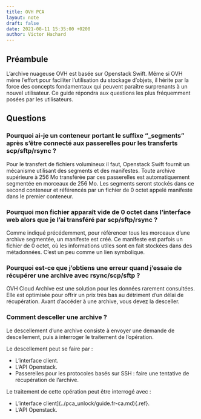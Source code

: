 ```yaml
---
title: OVH PCA
layout: note
draft: false
date: 2021-08-11 15:35:00 +0200
author: Victor Hachard
---
```


## Préambule

L’archive nuageuse OVH est basée sur Openstack Swift. Même si OVH mène l’effort pour faciliter l’utilisation du stockage d’objets, il hérite par la force des concepts fondamentaux qui peuvent paraître surprenants à un nouvel utilisateur. Ce guide répondra aux questions les plus fréquemment posées par les utilisateurs.

## Questions

### Pourquoi ai-je un conteneur portant le suffixe “_segments” après s’être connecté aux passerelles pour les transferts scp/sftp/rsync ?

Pour le transfert de fichiers volumineux il faut, Openstack Swift fournit un mécanisme utilisant des segments et des manifestes. Toute archive supérieure à 256 Mo transférée par ces passerelles est automatiquement segmentée en morceaux de 256 Mo. Les segments seront stockés dans ce second conteneur et référencés par un fichier de 0 octet appelé manifeste dans le premier conteneur.

### Pourquoi mon fichier apparaît vide de 0 octet dans l’interface web alors que je l’ai transféré par scp/sftp/rsync ?

Comme indiqué précédemment, pour référencer tous les morceaux d’une archive segmentée, un manifeste est créé. Ce manifeste est parfois un fichier de 0 octet, où les informations utiles sont en fait stockées dans des métadonnées. C’est un peu comme un lien symbolique.

### Pourquoi est-ce que j’obtiens une erreur quand j’essaie de récupérer une archive avec rsync/scp/sftp ?

OVH Cloud Archive est une solution pour les données rarement consultées. Elle est optimisée pour offrir un prix très bas au détriment d’un délai de récupération. Avant d’accéder à une archive, vous devez la desceller.

### Comment desceller une archive ?

Le descellement d’une archive consiste à envoyer une demande de descellement, puis à interroger le traitement de l’opération.

Le descellement peut se faire par :

-   L’interface client.
-   L’API Openstack.
-   Passerelles pour les protocoles basés sur SSH : faire une tentative de récupération de l’archive.

Le traitement de cette opération peut être interrogé avec :

-   L’interface client](../pca_unlock/guide.fr-ca.md){.ref}.
-   L’API Openstack.
